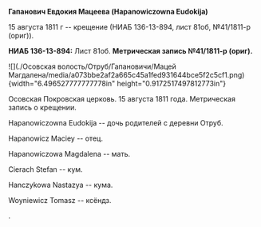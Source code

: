 **Гапанович Евдокия Мацеева (Hapanowiczowna Eudokija)**

15 августа 1811 г -- крещение (НИАБ 136-13-894, лист 81об, №41/1811-р
(ориг)).

**НИАБ 136-13-894:** Лист 81об. **Метрическая запись №41/1811-р
(ориг).**

![](./Осовская волость/Отруб/Гапановичи/Мацей Магдалена/media/a073bbe2af2a665c45a1fed931644bce5f2c5cf1.png){width="6.496527777777778in"
height="0.9172517497812773in"}

Осовская Покровская церковь. 15 августа 1811 года. Метрическая запись о
крещении.

Hapanowiczowna Eudokija -- дочь родителей с деревни Отруб.

Hapanowicz Maciey -- отец.

Hapanowiczowa Magdalena -- мать.

Cierach Stefan -- кум.

Hanczykowa Nastazya -- кума.

Woyniewicz Tomasz -- ксёндз.

.

